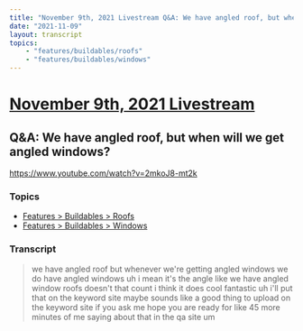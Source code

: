 ```yaml
---
title: "November 9th, 2021 Livestream Q&A: We have angled roof, but when will we get angled windows?"
date: "2021-11-09"
layout: transcript
topics:
    - "features/buildables/roofs"
    - "features/buildables/windows"
---
```

# [November 9th, 2021 Livestream](../2021-11-09.md)
## Q&A: We have angled roof, but when will we get angled windows?
https://www.youtube.com/watch?v=2mkoJ8-mt2k

### Topics
* [Features > Buildables > Roofs](../topics/features/buildables/roofs.md)
* [Features > Buildables > Windows](../topics/features/buildables/windows.md)

### Transcript

> we have angled roof but whenever we're getting angled windows we do have angled windows uh i mean it's the angle like we have angled window roofs doesn't that count i think it does cool fantastic uh i'll put that on the keyword site maybe sounds like a good thing to upload on the keyword site if you ask me hope you are ready for like 45 more minutes of me saying about that in the qa site um
